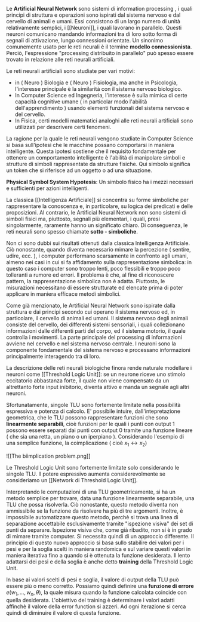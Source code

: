 Le **Artificial Neural Network** sono sistemi di information processing , i quali principi di struttura e operazioni sono ispirati dal sistema nervoso e dal cervello di animali e umani.
Essi consistono di un largo numero di unità relativamente semplici, i [[Neuroni]], i quali lavorano in parallelo. Questi neuroni comunicano mandando informazioni tra di loro sotto forma di segnali di attivazione, lungo connessioni orientate.
Un sinonimo comunemente usato per le reti neurali è il termine **modello connessionista**. Perciò, l'espressione "processing distribuito in parallelo" può spesso essere trovato in relazione alle reti neurali artificiali.

Le reti neurali artificiali sono studiate per vari motivi:
- in ( Neuro ) Biologia e ( Neuro ) Fisiologia, ma anche in Psicologia, l'interesse principale è la similarità con il sistema nervoso biologico.
- In Computer Science ed Ingegneria, l'interesse è sulla mimica di certe capacità cognitive umane ( in particolar modo l'abilità dell'apprendimento ) usando elementi funzionali del sistema nervoso e del cervello. 
- In Fisica, certi modelli matematici analoghi alle reti neurali artificiali sono utilizzati per descrivere certi fenomeni.


La ragione per la quale le reti neurali vengono studiate in Computer Science si basa sull'ipotesi che le macchine possano comportarsi in maniera intelligente. Questa ipotesi sostiene che il requisito fondamentale per ottenere un comportamento intelligente è l'abilità di manipolare simboli e strutture di simboli rappresentate da strutture fisiche. Qui simbolo significa un token che si riferisce ad un oggetto o ad una situazione. 

**Physical Symbol System Hypotesis**: Un simbolo fisico ha i mezzi necessari e sufficienti per azioni intelligenti.

La classica [[Intelligenza Artificiale]] si concentra su forme simboliche per rappresentare la conoscenza e, in particolare, su logica dei predicati e delle proposizioni. Al contrario, le Artificial Neural Network non sono sistemi di simboli fisici ma, piuttosto, segnali più elementari, i quali, presi singolarmente, raramente hanno un significato chiaro. Di conseguenza, le reti neurali sono spesso chiamate **sotto - simboliche**.

Non ci sono dubbi sui risultati ottenuti dalla classica Intelligenza Artificiale. Ciò nonostante, quando diventa necessario mimare la percezione ( sentire, udire, ecc. ), i computer performano scarsamente in confronto agli umani, almeno nei casi in cui si fa affidamento sulla rappresentazione simbolica: in questo caso i computer sono troppo lenti, poco flessibili e troppo poco tolleranti a rumore ed errori. Il problema è che, al fine di riconoscere pattern, la rappresentazione simbolica non è adatta. 
Piuttosto, le misurazioni necessitano di essere strutturate ed elencate prima di poter applicare in maniera efficace metodi simbolici. 

Come già menzionato, le Artificial Neural Network sono ispirate dalla struttura e dai principi secondo cui operano il sistema nervoso ed, in particolare, il cervello di animali ed umani. Il sistema nervoso degli animali consiste del cervello, dei differenti sistemi sensoriali, i quali collezionano informazioni dalle differenti parti del corpo, ed il sistema motorio, il quale controlla i movimenti.
La parte principale del processing di informazioni avviene nel cervello e nel sistema nervoso centrale. I neuroni sono la componente fondamentale del sistema nervoso e processano informazioni principalmente interagendo tra di loro. 

La descrizione delle reti neurali biologiche finora rende naturale modellare i neuroni come [[Threshold Logic Unit]]: se un neurone riceve uno stimolo eccitatorio abbastanza forte, il quale non viene compensato da un altrettanto forte input inibitorio, diventa attivo e manda un segnale agli altri neuroni. 

Sfortunatamente, singole TLU sono fortemente limitate nella possibilità espressiva e potenza di calcolo.
E' possibile intuire, dall'intepretazione geometrica, che le TLU possono rappresentare funzioni che sono **linearmente separabili**, cioè funzioni per le quali i punti con output 1 possono essere separati dai punti con output 0 tramite una funzione lineare ( che sia una retta, un piano o un iperpiano ).
Considerando l'esempio di una semplice funzione, la coimplicazione ( cioè $x_{1} \leftrightarrow x_{2}$)

![[The biimplication problem.png]]

Le Threshold Logic Unit sono fortemente limitate solo considerando le singole TLU. Il potere espressivo aumenta considerevolmente se consideriamo un [[Network di Threshold Logic Unit]].

Interpretando le computazioni di una TLU geometricamente, si ha un metodo semplice per trovare, data una funzione linearmente separabile, una TLU che possa risolverla.
Ciò nonostante, questo metodo diventa non ammissibile se la funzione da risolvere ha più di tre argomenti. Inoltre, è impossibile automatizzare questo metodo, perchè si trova una linea di separazione accettabile esclusivamente tramite "ispezione visiva" dei set di punti da separare. Ispezione visiva che, come già ribadito, non si è in grado di mimare tramite computer.
Si necessita quindi di un approccio differente.
Il principio di questo nuovo approccio si basa sullo stabilire dei valori per i pesi e per la soglia scelti in maniera randomica e sul variare questi valori in maniera iterativa fino a quando si è ottenuta la funzione desiderata.
Il lento adattarsi dei pesi e della soglia è anche detto **training** della Threshold Logic Unit.

In base ai valori scelti di pesi e soglia, il valore di output della TLU può essere più o meno corretto. Possiamo quindi definire una **funzione di errore** $e(w_{1}, ..., w_{n}, \theta)$, la quale misura quando la funzione calcolata coincide con quella desiderata.
L'obiettivo del training è determinare i valori adatti affinchè il valore della error function si azzeri. Ad ogni iterazione si cerca quindi di diminuire il valore di questa funzione.

